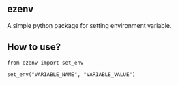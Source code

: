 ## ezenv

A simple python package for setting environment variable.

## How to use?

```
from ezenv import set_env

set_env("VARIABLE_NAME", "VARIABLE_VALUE")
```